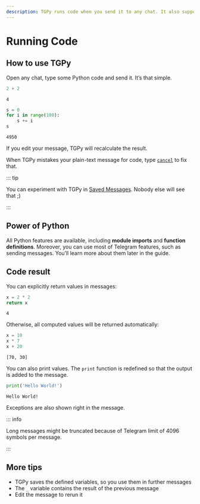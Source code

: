 ```yaml
---
description: TGPy runs code when you send it to any chat. It also supports all Python capabilities and has features for convenient usage.
---
```


# Running Code

## How to use TGPy

Open any chat, type some Python code and send it. It’s that simple.

<TGPy>

```python
2 + 2
```

```
4
```

</TGPy>

<TGPy>

```python
s = 0
for i in range(100):
    s += i
s
```

```
4950
```

</TGPy>

If you edit your message, TGPy will recalculate the result.

When TGPy mistakes your plain-text message for code, type [`cancel`](../reference/code-detection#cancel-evaluation) to
fix that.

::: tip

You can experiment with TGPy in [Saved Messages](tg://resolve?domain=TelegramTips&post=242). Nobody else will see that ;)

:::

## Power of Python

All Python features are available, including **module imports** and **function definitions**. Moreover, you can use
most of Telegram features, such as sending messages. You’ll learn more about them later in the guide.

## Code result

You can explicitly return values in messages:

<TGPy>

```python
x = 2 * 2
return x
```

```
4
```

</TGPy>

Otherwise, all computed values will be returned automatically:

<TGPy>

```python
x = 10
x * 7
x + 20
```

```
[70, 30]
```

</TGPy>

You can also print values. The `print` function is redefined so that the output is added to the message.

<TGPy>

```python
print('Hello World!')
```

```
Hello World!
```

</TGPy>

Exceptions are also shown right in the message.

::: info

Long messages might be truncated because of Telegram limit of 4096 symbols per message.

:::

## More tips

- TGPy saves the defined variables, so you use them in further messages
- The `_` variable contains the result of the previous message
- Edit the message to rerun it
